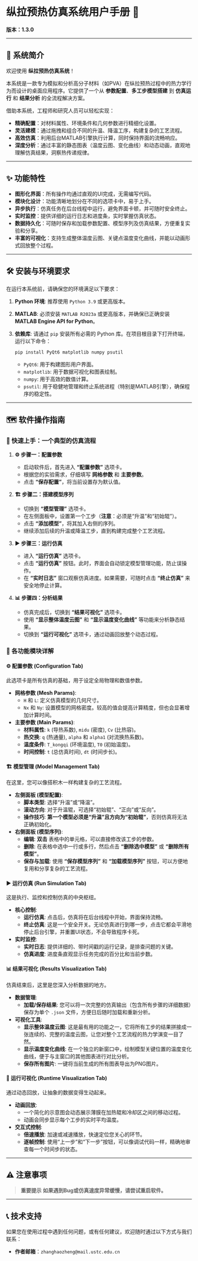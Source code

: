 # 纵拉预热仿真系统用户手册 📖

**版本：1.3.0**

---

## 🚀 系统简介

欢迎使用 **纵拉预热仿真系统**！

本系统是一款专为模拟和分析高分子材料（如PVA）在纵拉预热过程中的热力学行为而设计的桌面应用程序。它提供了一个从 **参数配置**、**多工步模型搭建** 到 **仿真运行** 和 **结果分析** 的全流程解决方案。

借助本系统，工程师和研究人员可以轻松实现：

- **精确配置**：对材料属性、环境条件和几何参数进行精细化设置。
- **灵活建模**：通过拖拽和组合不同的升温、降温工序，构建复杂的工艺流程。
- **高效仿真**：利用后台MATLAB引擎执行计算，同时保持界面的流畅响应。
- **深度分析**：通过丰富的静态图表（温度云图、变化曲线）和动态动画，直观地理解仿真结果，洞察热传递规律。

---

## ✨ 功能特性

- **图形化界面**：所有操作均通过直观的UI完成，无需编写代码。
- **模块化设计**：功能清晰地划分在不同的选项卡中，易于上手。
- **异步执行**：仿真任务在后台线程中运行，避免界面卡顿，并可随时安全终止。
- **实时监控**：提供详细的运行日志和进度条，实时掌握仿真状态。
- **数据持久化**：可随时保存和加载参数配置、模型序列及仿真结果，方便重复实验和分享。
- **丰富的可视化**：支持生成整体温度云图、关键点温度变化曲线，并能以动画形式回放整个过程。

---

## 🛠️ 安装与环境要求

在运行本系统前，请确保您的环境满足以下要求：

1. **Python 环境**: 推荐使用 `Python 3.9` 或更高版本。
2. **MATLAB**: 必须安装 `MATLAB R2023a` 或更高版本，并确保已正确安装 **MATLAB Engine API for Python**。
3. **依赖库**: 请通过 `pip` 安装所有必需的 Python 库。在项目根目录下打开终端，运行以下命令：
   ```bash
   pip install PyQt6 matplotlib numpy psutil
   ```

   - `PyQt6`: 用于构建图形用户界面。
   - `matplotlib`: 用于数据可视化和图表绘制。
   - `numpy`: 用于高效的数值计算。
   - `psutil`: 用于稳健地管理和终止系统进程（特别是MATLAB引擎），确保程序的稳定性。

---

## 🗺️ 软件操作指南

### 🌟 快速上手：一个典型的仿真流程

1. **⚙️ 步骤一：配置参数**

   - 启动软件后，首先进入 **“配置参数”** 选项卡。
   - 根据您的实验需求，仔细填写 **网格参数** 和 **主要参数**。
   - 点击 **“保存配置”**，将当前设置存为默认值。
2. **🏗️ 步骤二：搭建模型序列**

   - 切换到 **“模型管理”** 选项卡。
   - 在左侧面板中，设置第一个工步（**注意**：必须是“升温”和“初始辊”）。
   - 点击 **“添加模型”**，将其加入右侧的序列。
   - 继续添加后续的升温或降温工步，直到构建完成整个工艺流程。
3. **▶️ 步骤三：运行仿真**

   - 进入 **“运行仿真”** 选项卡。
   - 点击 **“运行仿真”** 按钮。此时，界面会自动锁定模型管理功能，防止误操作。
   - 在 **“实时日志”** 窗口观察仿真进度。如果需要，可随时点击 **“终止仿真”** 来安全地停止计算。
4. **📊 步骤四：分析结果**

   - 仿真完成后，切换到 **“结果可视化”** 选项卡。
   - 使用 **“显示整体温度云图”** 和 **“显示温度变化曲线”** 等功能来分析静态结果。
   - 切换到 **“运行可视化”** 选项卡，通过动画回放整个动态过程。

### 📑 各功能模块详解

#### ⚙️ 配置参数 (Configuration Tab)

此选项卡是所有仿真的基础，用于设定全局物理和数值参数。

- **网格参数 (Mesh Params)**:
  - `H` 和 `L`: 定义仿真模型的几何尺寸。
  - `Nx` 和 `Ny`: 设置模型的网格密度。较高的值会提高计算精度，但也会显著增加计算时间。
- **主要参数 (Main Params)**:
  - **材料属性**: `k` (导热系数), `midu` (密度), `Cv` (比热容)。
  - **热交换**: `q` (热通量), `alpha` 和 `alpha1` (对流换热系数)。
  - **温度条件**: `T_kongqi` (环境温度), `T0` (初始温度)。
  - **时间控制**: `t` (总仿真时间), `dt` (时间步长)。

#### 🏗️ 模型管理 (Model Management Tab)

在这里，您可以像搭积木一样构建复杂的工艺流程。

- **左侧面板 (模型配置)**:
  - **脚本类型**: 选择“升温”或“降温”。
  - **滚动方向**: 对于升温辊，可选择“初始辊”、“正向”或“反向”。
  - **操作技巧**: **第一个模型必须是“升温”且方向为“初始辊”**，否则仿真将无法正确初始化。
- **右侧面板 (模型序列)**:
  - **编辑**: **双击** 表格中的单元格，可以直接修改该工步的参数。
  - **删除**: 在表格中选中一行或多行，然后点击 **“删除选中模型”** 或 **“删除所有模型”**。
  - **保存与加载**: 使用 **“保存模型序列”** 和 **“加载模型序列”** 按钮，可以方便地复用和分享复杂的工艺流程。

#### ▶️ 运行仿真 (Run Simulation Tab)

这是执行、监控和控制仿真的中央枢纽。

- **核心控制**:
  - **运行仿真**: 点击后，仿真将在后台线程中开始，界面保持流畅。
  - **终止仿真**: 这是一个安全开关。无论仿真进行到哪一步，点击它都会平滑地停止后台引擎，并重置UI状态，不会导致程序卡死。
- **实时监控**:
  - **实时日志**: 提供详细的、带时间戳的运行记录，是排查问题的关键。
  - **仿真进度**: 进度条直观显示任务完成的百分比和当前步数。

#### 📊 结果可视化 (Results Visualization Tab)

仿真结束后，这里是您深入分析数据的地方。

- **数据管理**:
  - **加载/保存结果**: 您可以将一次完整的仿真输出（包含所有步骤的详细数据）保存为单个 `.json` 文件，方便日后随时加载和重新分析。
- **可视化工具**:
  - **显示整体温度云图**: 这是最有用的功能之一，它将所有工步的结果拼接成一张连续的、完整的温度云图，让您对整个工艺流程的热力学演变一目了然。
  - **显示温度变化曲线**: 在一个独立的新窗口中，绘制模型关键位置的温度变化曲线，便于与主窗口的其他图表进行对比分析。
  - **保存所有图片**: 一键将当前生成的所有图表导出为PNG图片。

#### 🎥 运行可视化 (Runtime Visualization Tab)

通过动态回放，让抽象的数据变得生动起来。

- **动画回放**:
  - 一个简化的示意图会动态展示薄膜在加热辊和冷却区之间的移动过程。
  - 动画会同步显示每个工步的实时平均温度。
- **交互式控制**:
  - **倍速播放**: 加速或减速播放，快速定位您关心的环节。
  - **逐帧控制**: 使用“上一步”和“下一步”按钮，可以像调试代码一样，精确地审查每一个时间步的状态。

---

## ⚠️ 注意事项

> **重要提示**
> **如果遇到Bug或仿真速度异常缓慢，请尝试重启软件。**

---

## 📞 技术支持

如果您在使用过程中遇到任何问题，或有任何建议，欢迎随时通过以下方式与我们联系：

- **作者邮箱**：`zhanghaozheng@mail.ustc.edu.cn`
